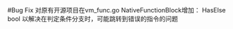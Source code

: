 #Bug Fix
对原有开源项目在vm_func.go NativeFunctionBlock增加：
HasElse                bool
以解决在判定条件分支时，可能跳转到错误的指令的问题